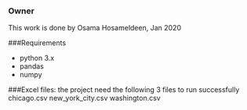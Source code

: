 ### Owner
This work is done by 
Osama Hosameldeen, Jan 2020

###Requirements
- python 3.x 
- pandas
- numpy

###Excel files: 
the project need the following 3 files to run successfully
chicago.csv
new_york_city.csv
washington.csv
